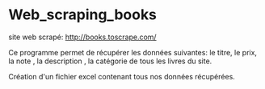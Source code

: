 # Web_scraping_books
site web scrapé: http://books.toscrape.com/

Ce programme permet de récupérer les données suivantes:
le titre, le prix, la note , la description , la catégorie de tous les livres du site.

Création d'un fichier excel contenant tous nos données récupérées.
